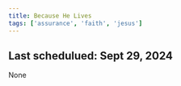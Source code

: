 ```yaml
---
title: Because He Lives
tags: ['assurance', 'faith', 'jesus']
---
```


## Last schedulued: Sept 29, 2024          

None
